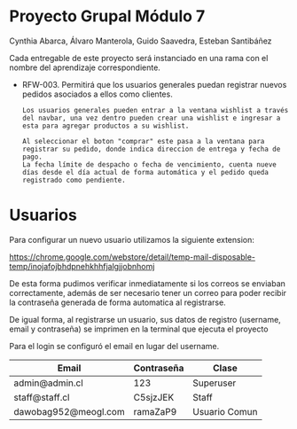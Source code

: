 #  Proyecto Grupal Módulo 7

Cynthia Abarca, Álvaro Manterola, Guido Saavedra, Esteban Santibáñez



Cada entregable de este proyecto será instanciado en una rama con el nombre del aprendizaje correspondiente.

- RFW-003. Permitirá que los usuarios generales puedan registrar nuevos pedidos asociados a ellos como clientes.

      Los usuarios generales pueden entrar a la ventana wishlist a través del navbar, una vez dentro pueden crear una wishlist e ingresar a esta para agregar productos a su wishlist.

      Al seleccionar el boton "comprar" este pasa a la ventana para registrar su pedido, donde indica direccion de entrega y fecha de pago.
      La fecha límite de despacho o fecha de vencimiento, cuenta nueve días desde el día actual de forma automática y el pedido queda registrado como pendiente.

# Usuarios

Para configurar un nuevo usuario utilizamos la siguiente extension:

https://chrome.google.com/webstore/detail/temp-mail-disposable-temp/inojafojbhdpnehkhhfjalgjjobnhomj
 

De esta forma pudimos verificar inmediatamente si los correos se enviaban correctamente, además de ser necesario tener un correo para
poder recibir la contraseña generada de forma automatica al registrarse.

De igual forma, al registrarse un usuario, sus datos de registro (username, email y contraseña) se imprimen en la terminal que ejecuta el proyecto

Para el login se configuró el email en lugar del username.

<table>
    <thead>
          <th>Email</th>
          <th>Contraseña</th>
          <th>Clase</th>
    </thead>
    <tbody>
          <tr>
            <td>admin@admin.cl</td>
            <td>123</td>
            <td>Superuser</td>
          </tr>
          <tr>
            <td>staff@staff.cl</td>
            <td>C5sjzJEK</td>
            <td>Staff</td>
          </tr>
          <tr>
            <td>dawobag952@meogl.com</td>
            <td>ramaZaP9</td>
            <td>Usuario Comun</td>
          </tr>
    </tbody>
</table>
